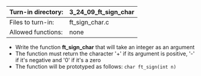 Turn-in directory: | 3_24_09_ft_sign_char |
-------------|-------------|
Files to turn-in: | ft_sign_char.c |
Allowed functions: | none

* Write the function **ft_sign_char** that will take an integer as an argument
* The function must return the character '+' if its argument is positive, '-' if it's negative and '0' if it's a zero
* The function will be prototyped as follows:
  `char ft_sign(int n)`
